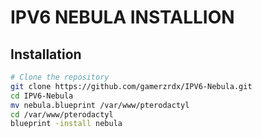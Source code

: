# IPV6 NEBULA INSTALLION

## Installation

```bash
# Clone the repository
git clone https://github.com/gamerzrdx/IPV6-Nebula.git
cd IPV6-Nebula
mv nebula.blueprint /var/www/pterodactyl
cd /var/www/pterodactyl
blueprint -install nebula
